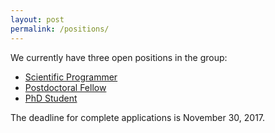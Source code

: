 ```yaml
---
layout: post
permalink: /positions/
---
```


We currently have three open positions in the group:

* [Scientific Programmer](/positions/bimsb-programmer-position.pdf)
* [Postdoctoral Fellow](/positions/bimsb-postdoc-position.pdf)
* [PhD Student](/positions/bimsb-phd-position.pdf)

The deadline for complete applications is November 30, 2017.